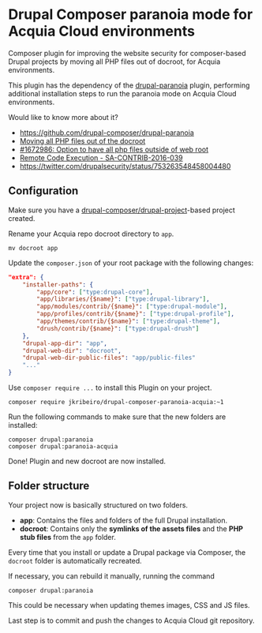# Drupal Composer paranoia mode for Acquia Cloud environments
Composer plugin for improving the website security for composer-based Drupal projects by moving all PHP files out of docroot, for Acquia environments.

This plugin has the dependency of the [drupal-paranoia](https://github.com/drupal-composer/drupal-paranoia) plugin, performing additional installation steps to run the paranoia mode on Acquia Cloud environments.

Would like to know more about it?
- https://github.com/drupal-composer/drupal-paranoia
- [Moving all PHP files out of the docroot](https://www.drupal.org/node/2767907)
- [#1672986: Option to have all php files outside of web root](https://www.drupal.org/node/1672986)
- [Remote Code Execution - SA-CONTRIB-2016-039](https://www.drupal.org/node/2765575)
- https://twitter.com/drupalsecurity/status/753263548458004480

## Configuration
Make sure you have a [drupal-composer/drupal-project](https://github.com/drupal-composer/drupal-project)-based project created.

Rename your Acquia repo docroot directory to `app`.
```
mv docroot app
```

Update the `composer.json` of your root package with the following changes:
```json
"extra": {
    "installer-paths": {
        "app/core": ["type:drupal-core"],
        "app/libraries/{$name}": ["type:drupal-library"],
        "app/modules/contrib/{$name}": ["type:drupal-module"],
        "app/profiles/contrib/{$name}": ["type:drupal-profile"],
        "app/themes/contrib/{$name}": ["type:drupal-theme"],
        "drush/contrib/{$name}": ["type:drupal-drush"]
    },
    "drupal-app-dir": "app",
    "drupal-web-dir": "docroot",
    "drupal-web-dir-public-files": "app/public-files"
    "..."
}
```

Use `composer require ...` to install this Plugin on your project.
```
composer require jkribeiro/drupal-composer-paranoia-acquia:~1
```

Run the following commands to make sure that the new folders are installed:
```
composer drupal:paranoia
composer drupal:paranoia-acquia
```

Done! Plugin and new docroot are now installed.

## Folder structure
Your project now is basically structured on two folders.
- __app__: Contains the files and folders of the full Drupal installation.
- __docroot__: Contains only the __symlinks of the assets files__ and the __PHP stub files__ from the `app` folder.

Every time that you install or update a Drupal package via Composer, the `docroot` folder is automatically recreated.

If necessary, you can rebuild it manually, running the command
```
composer drupal:paranoia
```

This could be necessary when updating themes images, CSS and JS files.

Last step is to commit and push the changes to Acquia Cloud git repository.
